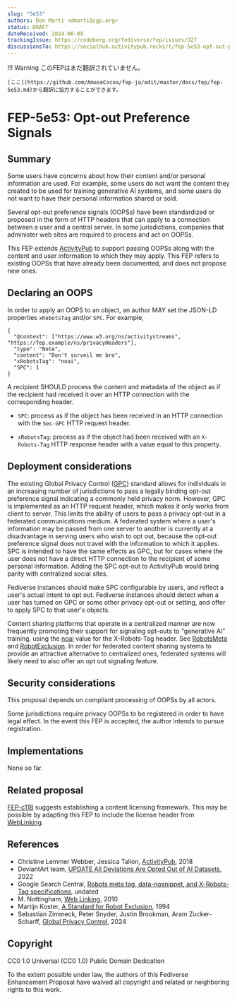 ```yaml
---
slug: "5e53"
authors: Don Marti <dmarti@zgp.org>
status: DRAFT
dateReceived: 2024-06-09
trackingIssue: https://codeberg.org/fediverse/fep/issues/327
discussionsTo: https://socialhub.activitypub.rocks/t/fep-5e53-opt-out-preference-signals/4323
---
```

!!! Warning
    このFEPはまだ翻訳されていません。

    [ここ](https://github.com/AmaseCocoa/fep-ja/edit/master/docs/fep/fep-5e53.md)から翻訳に協力することができます。
# FEP-5e53: Opt-out Preference Signals


## Summary

Some users have concerns about how their content and/or personal information are
used. For example, some users do not want the content they created
to be used for training generative AI systems, and some users do
not want to have their personal information shared or sold.

Several opt-out preference signals (OOPSs) have been
standardized or proposed in the form of HTTP headers that can apply to a
connection between a user and a central server.
In some jurisdictions, companies that administer web sites are required to
process and act on OOPSs. 

This FEP extends [ActivityPub] to support passing OOPSs along with
the content and user information to which they may apply. This FEP
refers to existing OOPSs that have already been documented, and does not propose new ones.


## Declaring an OOPS

In order to apply an OOPS to an object, an author MAY set the JSON-LD properties `xRobotsTag` and/or
`SPC`.  For example,


```
{
  "@context": ["https://www.w3.org/ns/activitystreams", "https://fep.example/ns/privacyHeaders"],
  "type": "Note",
  "content": "Don't surveil me bro",
  "xRobotsTag": "noai",
  "SPC": 1
}
```

A recipient SHOULD process the content and metadata of the object as if the recipient had received it
over an HTTP connection with the corresponding header.

 * `SPC`: process as if the object has been received in an HTTP connection with the `Sec-GPC` HTTP request header.

 * `xRobotsTag`: process as if the object had been received with an `X-Robots-Tag` HTTP response header
    with a value equal to this property.


## Deployment considerations

The existing Global Privacy Control ([GPC]) standard allows for individuals in an increasing number of
jurisdictions to pass a legally binding opt-out preference signal indicating a commonly
held privacy norm.  However, GPC is implemented as an HTTP request
header, which makes it only works from
client to server. This limits the ability of users to pass a privacy opt-out
in a federated communications medium. A
federated system where a user's information may be passed from
one server to another is currently at a disadvantage in serving
users who wish to opt out, because the opt-out preference signal does not travel with the information
to which it applies.  SPC is intended to have the same effects as GPC, but for
cases where the user does not have a direct HTTP connection to the recipient of some personal 
information. Adding the SPC opt-out to ActivityPub would bring parity with centralized social sites.

Fediverse instances should make SPC configurable by users, and reflect a user's
actual intent to opt out.  Fediverse instances should detect when a user has turned on
GPC or some other privacy opt-out or setting, and offer to apply SPC to that user's 
objects.

Content sharing platforms that operate in a centralized manner
are now frequently promoting their support for signaling opt-outs
to <q>generative AI</q> training, using the [noai] value for the X-Robots-Tag header. See [RobotsMeta] and [RobotExclusion].
In order for federated content sharing systems to provide an
attractive alternative to centralized ones, federated systems will
likely need to also offer an opt out signaling feature.


## Security considerations

This proposal depends on compliant processing of OOPSs by all actors.

Some jurisdictions require privacy OOPSs to be registered in order to have legal effect. In the event this
FEP is accepted, the author intends to pursue registration.


## Implementations

None so far.



## Related proposal

[FEP-c118](https://codeberg.org/fediverse/fep/src/branch/main/fep/c118/fep-c118.md) suggests establishing
a content licensing framework. This may be possible by adapting this FEP to include the license header
from [WebLinking].


## References

- Christine Lemmer Webber, Jessica Tallon, [ActivityPub][ActivityPub], 2018
- DeviantArt team, [UPDATE All Deviations Are Opted Out of AI Datasets][noai], 2022
- Google Search Central, [Robots meta tag, data-nosnippet, and X-Robots-Tag specifications][RobotsMeta], undated
- M. Nottingham, [Web Linking][WebLinking], 2010
- Martijn Koster, [A Standard for Robot Exclusion][RobotExclusion], 1994
- Sebastian Zimmeck, Peter Snyder, Justin Brookman, Aram Zucker-Scharff, [Global Privacy Control][GPC], 2024


[ActivityPub]: https://www.w3.org/TR/activitypub/
[GPC]: https://privacycg.github.io/gpc-spec/
[noai]: https://www.deviantart.com/team/journal/UPDATE-All-Deviations-Are-Opted-Out-of-AI-Datasets-934500371
[RobotExclusion]: http://www.robotstxt.org/robotstxt.html
[RobotsMeta]: https://developers.google.com/search/docs/crawling-indexing/robots-meta-tag
[WebLinking]: https://datatracker.ietf.org/doc/html/rfc5988

## Copyright

CC0 1.0 Universal (CC0 1.0) Public Domain Dedication

To the extent possible under law, the authors of this Fediverse Enhancement Proposal have waived all copyright and related or neighboring rights to this work.
